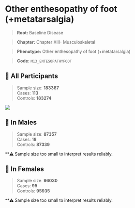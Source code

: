 # Other enthesopathy of foot (+metatarsalgia)

> **Root:** Baseline Disease  

> **Chapter:** Chapter XIII- Musculoskeletal  

> **Phenotype:** Other enthesopathy of foot (+metatarsalgia)  

> **Code:** `M13_ENTESOPATHYFOOT`

## 🧪 All Participants  
> Sample size: **183387**  
> Cases: **113**  
> Controls: **183274**
<img src="/Disease/Figures/ALL/Baseline/M13_ENTESOPATHYFOOT.png"/>
<CsvTable src="/Disease_Data/ALL/Baseline/LG_M13_ENTESOPATHYFOOT.csv" label="🔍 View full results" />

## 👨 In Males  
> Sample size: **87357**  
> Cases: **18**  
> Controls: **87339**

**⚠️ Sample size too small to interpret results reliably.

## 👩 In Females  
> Sample size: **96030**  
> Cases: **95**  
> Controls: **95935**

**⚠️ Sample size too small to interpret results reliably.
